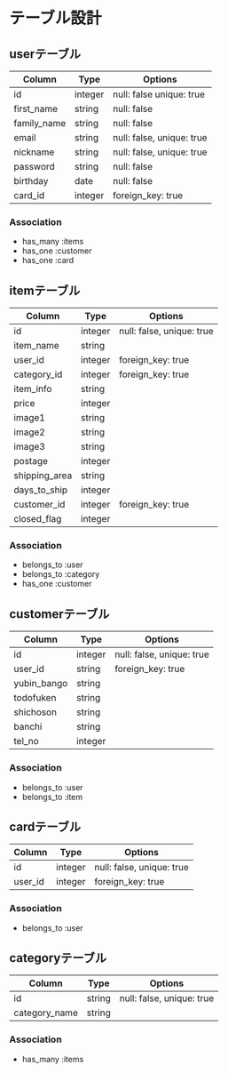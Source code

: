 # テーブル設計

## userテーブル
|Column|Type|Options|
|------|----|-------|
|id|integer|null: false unique: true|
|first_name|string|null: false|
|family_name|string|null: false|
|email|string|null: false, unique: true|
|nickname|string|null: false, unique: true|
|password|string|null: false|
|birthday|date|null: false|
|card_id|integer|foreign_key: true|

### Association
- has_many :items
- has_one :customer
- has_one :card


## itemテーブル
|Column|Type|Options|
|------|----|-------|
|id|integer|null: false, unique: true|
|item_name|string|
|user_id|integer|foreign_key: true|
|category_id|integer|foreign_key: true|
|item_info|string|
|price|integer|
|image1|string|
|image2|string|
|image3|string|
|postage|integer|
|shipping_area|string|
|days_to_ship|integer|
|customer_id|integer|foreign_key: true|
|closed_flag|integer|

### Association
- belongs_to :user
- belongs_to :category
- has_one :customer


## customerテーブル
|Column|Type|Options|
|------|----|-------|
|id|integer|null: false, unique: true|
|user_id|string|foreign_key: true|
|yubin_bango|string|
|todofuken|string|
|shichoson|string|
|banchi|string|
|tel_no|integer|

### Association
- belongs_to :user
- belongs_to :item


## cardテーブル
|Column|Type|Options|
|------|----|-------|
|id|integer|null: false, unique: true|
|user_id|integer|foreign_key: true|

### Association
- belongs_to :user


## categoryテーブル
|Column|Type|Options|
|------|----|-------|
|id|string|null: false, unique: true|
|category_name|string|

### Association
- has_many :items
